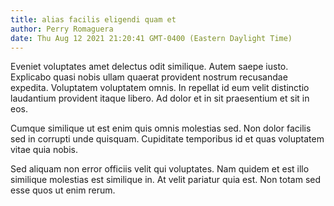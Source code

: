 ```yaml
---
title: alias facilis eligendi quam et
author: Perry Romaguera
date: Thu Aug 12 2021 21:20:41 GMT-0400 (Eastern Daylight Time)
---
```

Eveniet voluptates amet delectus odit similique. Autem saepe iusto. Explicabo quasi nobis ullam quaerat provident nostrum recusandae expedita. Voluptatem voluptatem omnis. In repellat id eum velit distinctio laudantium provident itaque libero. Ad dolor et in sit praesentium et sit in eos.

 Cumque similique ut est enim quis omnis molestias sed. Non dolor facilis sed in corrupti unde quisquam. Cupiditate temporibus id et quas voluptatem vitae quia nobis.

 Sed aliquam non error officiis velit qui voluptates. Nam quidem et est illo similique molestias est similique in. At velit pariatur quia est. Non totam sed esse quos ut enim rerum.